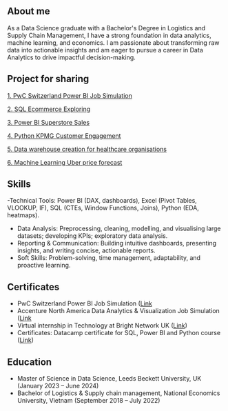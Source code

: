 ## About me 
As a Data Science graduate with a Bachelor's Degree in Logistics and Supply Chain Management, I have a strong foundation in data analytics, machine learning, and economics. I am passionate about transforming raw data into actionable insights and am eager to pursue a career in Data Analytics to drive impactful decision-making. 
## Project for sharing
[1. PwC Switzerland Power BI Job Simulation](https://github.com/mistletoegoegoe/PwC-Switzerland-Power-BI-Job-Simulation/blob/main/README.md)

[2. SQL Ecommerce Exploring](https://github.com/mistletoegoegoe/SQL_Ecommerce_Exploring)

[3. Power BI Superstore Sales](https://github.com/mistletoegoegoe/Power_BI_Superstore_Sales)

[4. Python KPMG Customer Engagement](https://github.com/mistletoegoegoe/Python_KPMG_Data_Analysis)

[5. Data warehouse creation for healthcare organisations](https://github.com/mistletoegoegoe/Data_warehouse_creation_for_healthcare_organisations/blob/main/README.md#2-staging-area-and-data-warehouse-population)

[6. Machine Learning Uber price forecast](https://github.com/mistletoegoegoe/Uber-price-forecasting-by-ML)

## Skills 
-Technical Tools: Power BI (DAX, dashboards), Excel (Pivot Tables, VLOOKUP, IF), SQL (CTEs, Window Functions, Joins), Python (EDA, heatmaps).
- Data Analysis: Preprocessing, cleaning, modelling, and visualising large datasets; developing KPIs; exploratory data analysis.
- Reporting & Communication: Building intuitive dashboards, presenting insights, and writing concise, actionable reports.
- Soft Skills: Problem-solving, time management, adaptability, and proactive learning.

## Certificates 
- PwC Switzerland Power BI Job Simulation ([Link](https://drive.google.com/file/d/16ta6FdKaqJX-8aszhS22Es4eS77nVjXO/view?usp=sharing)
- Accenture North America Data Analytics & Visualization Job Simulation ([Link](https://drive.google.com/file/d/13Uz6bh5DimzNnm4hTi4sHkD3eP5YELUh/view?usp=sharing)
- Virtual internship in Technology at Bright Network UK ([Link](https://drive.google.com/file/d/1_G6XG_YtCex3magPjCWPD-fQ_jdos_Tb/view?usp=sharing))
- Certificates: Datacamp certificate for SQL, Power BI and Python course ([Link](https://drive.google.com/drive/folders/1KTBXHnt9itCCcPOzNe4TRG_nbKuTsCWP))

## Education 
- Master of Science in Data Science, Leeds Beckett University, UK (January 2023 – June 2024)
- Bachelor of Logistics & Supply chain management, National Economics University, Vietnam (September 2018 – July 2022)

<!--
**mistletoegoegoe/mistletoegoegoe** is a ✨ _special_ ✨ repository because its `README.md` (this file) appears on your GitHub profile.

Here are some ideas to get you started:

- 🔭 I’m currently working on ...
- 🌱 I’m currently learning ...
- 👯 I’m looking to collaborate on ...
- 🤔 I’m looking for help with ...
- 💬 Ask me about ...
- 📫 How to reach me: ...
- 😄 Pronouns: ...
- ⚡ Fun fact: ...
-->
